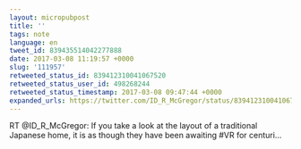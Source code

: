 ```yaml
---
layout: micropubpost
title: ''
tags: note
language: en
tweet_id: 839435514042277888
date: 2017-03-08 11:19:57 +0000
slug: '111957'
retweeted_status_id: 839412310041067520
retweeted_status_user_id: 498268244
retweeted_status_timestamp: 2017-03-08 09:47:44 +0000
expanded_urls: https://twitter.com/ID_R_McGregor/status/839412310041067521/video/1
---
```

RT @ID_R_McGregor: If you take a look at the layout of a traditional Japanese home, it is as though they have been awaiting #VR for centuri…
